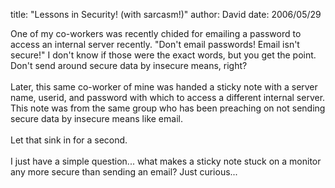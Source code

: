 
title: "Lessons in Security!  (with sarcasm!)"
author: David
date: 2006/05/29

One of my co-workers was recently chided for emailing a password to access an internal server recently. "Don't email passwords! Email isn't secure!" I don't know if those were the exact words, but you get the point. Don't send around secure data by insecure means, right?<br><br>Later, this same co-worker of mine was handed a sticky note with a server name, userid, and password with which to access a different internal server. This note was from the same group who has been preaching on not sending secure data by insecure means like email.<br><br>Let that sink in for a second.<br><br>I just have a simple question... what makes a sticky note stuck on a monitor any more secure than sending an email? Just curious...<br>
